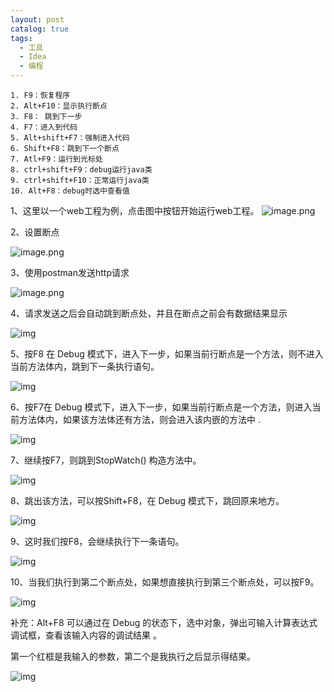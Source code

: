 ```yaml
---
layout: post
catalog: true
tags:
  - 工具
  - Idea
  - 编程
---
```


```
1. F9：恢复程序
2. Alt+F10：显示执行断点
3. F8： 跳到下一步
4. F7：进入到代码
5. Alt+shift+F7：强制进入代码
6. Shift+F8：跳到下一个断点
7. Atl+F9：运行到光标处
8. ctrl+shift+F9：debug运行java类
9. ctrl+shift+F10：正常运行java类
10. Alt+F8：debug时选中查看值
```

1、这里以一个web工程为例，点击图中按钮开始运行web工程。
![image.png](https://upload-images.jianshu.io/upload_images/6943526-b07233183e802d48.png?imageMogr2/auto-orient/strip%7CimageView2/2/w/1240)


2、设置断点

![image.png](https://upload-images.jianshu.io/upload_images/6943526-d7781d4a4bdf479e.png?imageMogr2/auto-orient/strip%7CimageView2/2/w/1240)


3、使用postman发送http请求

![image.png](https://upload-images.jianshu.io/upload_images/6943526-ccc8e8806f479836.png?imageMogr2/auto-orient/strip%7CimageView2/2/w/1240)


 4、请求发送之后会自动跳到断点处，并且在断点之前会有数据结果显示

![img](https://mmbiz.qpic.cn/mmbiz_jpg/TNUwKhV0JpRTWMM0PLBtL1sIR86K88FuOEcZ1HxZC0rWcA7z1wWylgo6w7grLR4gL9OjrT1owRy8xgib9d1odHQ/640?tp=webp&wxfrom=5&wx_lazy=1&wx_co=1)

5、按F8 在 Debug 模式下，进入下一步，如果当前行断点是一个方法，则不进入当前方法体内，跳到下一条执行语句。

![img](https://mmbiz.qpic.cn/mmbiz_jpg/TNUwKhV0JpRTWMM0PLBtL1sIR86K88FuTNiafPaSeojZLFSIXEGichGmlicIVM38BLZFF0f2HHNNqJDasnUynSicBQ/640?tp=webp&wxfrom=5&wx_lazy=1&wx_co=1)

6、按F7在 Debug 模式下，进入下一步，如果当前行断点是一个方法，则进入当前方法体内，如果该方法体还有方法，则会进入该内嵌的方法中 .

![img](https://mmbiz.qpic.cn/mmbiz_jpg/TNUwKhV0JpRTWMM0PLBtL1sIR86K88Fu3hlGpwphJD8EjhtoyKINYbXNHWp4SY8CUJnKibpw0t3lxQOeEMp3Mug/640?tp=webp&wxfrom=5&wx_lazy=1&wx_co=1)

7、继续按F7，则跳到StopWatch() 构造方法中。

![img](https://mmbiz.qpic.cn/mmbiz_png/TNUwKhV0JpRTWMM0PLBtL1sIR86K88FuvUX7xIibKALf5Qs63jC6WsLdWYbbmdIqERnZbyRUOfWvY1OeQ52cialw/640?tp=webp&wxfrom=5&wx_lazy=1&wx_co=1)

 8、跳出该方法，可以按Shift+F8，在 Debug 模式下，跳回原来地方。

![img](https://mmbiz.qpic.cn/mmbiz_jpg/TNUwKhV0JpRTWMM0PLBtL1sIR86K88Fu4bo4zr8UtAo0HtOBicIveeuAk8uUDxGletgZvW3HicHkXFl5cd0wicFBQ/640?tp=webp&wxfrom=5&wx_lazy=1&wx_co=1)

9、这时我们按F8，会继续执行下一条语句。

![img](https://mmbiz.qpic.cn/mmbiz_jpg/TNUwKhV0JpRTWMM0PLBtL1sIR86K88FumhntUlmmib5kcXtWibOE9iaUkDntZazfj656r2j6nyibMOZDAe2MQFF4Ug/640?tp=webp&wxfrom=5&wx_lazy=1&wx_co=1)

10、当我们执行到第二个断点处，如果想直接执行到第三个断点处，可以按F9。

![img](https://mmbiz.qpic.cn/mmbiz_jpg/TNUwKhV0JpRTWMM0PLBtL1sIR86K88FuV9ia5AuA5LQovckDH3LoFCC66ZnOzcFOmTtjLsW67bIAHsE7Lax8xzA/640?tp=webp&wxfrom=5&wx_lazy=1&wx_co=1)

补充：Alt+F8 可以通过在 Debug 的状态下，选中对象，弹出可输入计算表达式调试框，查看该输入内容的调试结果 。

第一个红框是我输入的参数，第二个是我执行之后显示得结果。

![img](https://mmbiz.qpic.cn/mmbiz_jpg/TNUwKhV0JpRTWMM0PLBtL1sIR86K88FudiaQJLkVic6yhgNPovWGtuKOc2S2IJ1zBtUqVj6uKDB1pJDueyEV3fgA/640?tp=webp&wxfrom=5&wx_lazy=1&wx_co=1)
